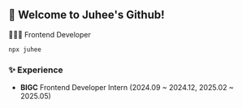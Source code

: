## 🙌 Welcome to Juhee's Github!

👩🏻‍💻 Frontend Developer 
```
npx juhee
```

### ✨ Experience
- **BIGC** Frontend Developer Intern (2024.09 ~ 2024.12, 2025.02 ~ 2025.05)
